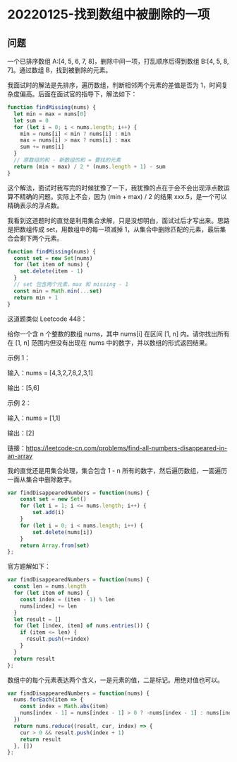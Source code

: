 # 20220125-找到数组中被删除的一项

## 问题

一个已排序数组 A:[4, 5, 6, 7, 8]，删除中间一项，打乱顺序后得到数组 B:[4, 5, 8, 7]。通过数组 B，找到被删除的元素。

我面试时的解法是先排序，遍历数组，判断相邻两个元素的差值是否为 1，时间复杂度偏高。后面在面试官的指导下，解法如下：

```JavaScript
function findMissing(nums) {
  let min = max = nums[0]
  let sum = 0
  for (let i = 0; i < nums.length; i++) {
    min = nums[i] < min ? nums[i] : min
    max = nums[i] > max ? nums[i] : max
    sum += nums[i]
  }
  // 原数组的和 - 新数组的和 = 要找的元素
  return (min + max) / 2 * (nums.length + 1) - sum
}
```

这个解法，面试时我写完的时候犹豫了一下，我犹豫的点在于会不会出现浮点数运算不精确的问题。实际上不会，因为 (min + max) / 2 的结果 xxx.5，是一个可以精确表示的浮点数。

我看到这道题时的直觉是利用集合求解，只是没想明白，面试过后才写出来。思路是把数组传成 set，用数组中的每一项减掉 1，从集合中删除匹配的元素，最后集合会剩下两个元素。

```JavaScript
function findMissing(nums) {
  const set = new Set(nums)
  for (let item of nums) {
    set.delete(item - 1)
  }
  // set 包含两个元素，max 和 missing - 1
  const min = Math.min(...set)
  return min + 1
}
```

这道题类似 Leetcode 448：

给你一个含 n 个整数的数组 nums，其中 nums[i] 在区间 [1, n] 内。请你找出所有在 [1, n] 范围内但没有出现在 nums 中的数字，并以数组的形式返回结果。

示例 1：

输入：nums = [4,3,2,7,8,2,3,1]

输出：[5,6]

示例 2：

输入：nums = [1,1]

输出：[2]

链接：https://leetcode-cn.com/problems/find-all-numbers-disappeared-in-an-array

我的直觉还是用集合处理，集合包含 1 - n 所有的数字，然后遍历数组，一面遍历一面从集合中删除数字。

```JavaScript
var findDisappearedNumbers = function(nums) {
    const set = new Set()
    for (let i = 1; i <= nums.length; i++) {
        set.add(i)
    }
    for (let i = 0; i < nums.length; i++) {
        set.delete(nums[i])
    }
    return Array.from(set)
};
```

官方题解如下：

```JavaScript
var findDisappearedNumbers = function(nums) {
  const len = nums.length
  for (let item of nums) {
    const index = (item - 1) % len
    nums[index] += len
  }
  let result = []
  for (let [index, item] of nums.entries()) {
    if (item <= len) {
      result.push(++index)
    }
  }
  return result
};
```

数组中的每个元素表达两个含义，一是元素的值，二是标记。用绝对值也可以。

```JavaScript
var findDisappearedNumbers = function(nums) {
  nums.forEach(item => {
    const index = Math.abs(item)
    nums[index - 1] = nums[index - 1] > 0 ? -nums[index - 1] : nums[index - 1]
  })
  return nums.reduce((result, cur, index) => {
    cur > 0 && result.push(index + 1)
    return result
  }, [])
};
```

























